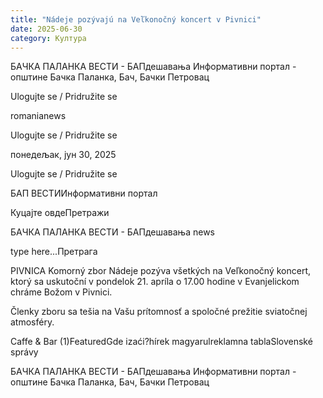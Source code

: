 ```yaml
---
title: "Nádeje pozývajú na Veľkonočný koncert v Pivnici"
date: 2025-06-30
category: Култура
---
```


БАЧКА ПАЛАНКА ВЕСТИ - БАПдешавања Информативни портал - општине Бачка Паланка, Бач, Бачки Петровац

Ulogujte se / Pridružite se

romanianews

Ulogujte se / Pridružite se

понедељак, јун 30, 2025

Ulogujte se / Pridružite se

БАП ВЕСТИИнформативни портал

Куцајте овдеПретражи

БАЧКА ПАЛАНКА ВЕСТИ - БАПдешавања news

type here...Претрага

PIVNICA Komorný zbor Nádeje pozýva všetkých na Veľkonočný koncert, ktorý sa uskutoční v pondelok 21. apríla o 17.00 hodine v Evanjelickom chráme Božom v Pivnici.

Členky zboru sa tešia na Vašu prítomnosť a spoločné prežitie sviatočnej atmosféry.

Caffe & Bar (1)FeaturedGde izaći?hírek magyarulreklamna tablaSlovenské správy

БАЧКА ПАЛАНКА ВЕСТИ - БАПдешавања Информативни портал - општине Бачка Паланка, Бач, Бачки Петровац
